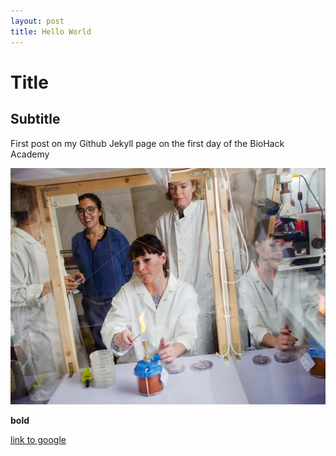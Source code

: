 ```yaml
---
layout: post
title: Hello World
---
```


# Title

## Subtitle

First post on my Github Jekyll page on the first day of the BioHack Academy

![image description blablab](biohack_academy02.jpg)

**bold**

[link to google](www.google.com)
